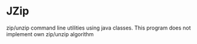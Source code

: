 # JZip
zip/unzip command line utilities using java classes. This program does not implement own zip/unzip algorithm

